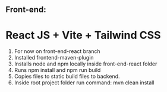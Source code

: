 ## Front-end:
# React JS + Vite + Tailwind CSS

1. For now on front-end-react branch
2. Installed frontend-maven-plugin
3. Installs node and npm locally inside front-end-react folder
4. Runs npm install and npm run build
5. Copies files to static build files to backend.
6. Inside root project folder run command: mvn clean install
